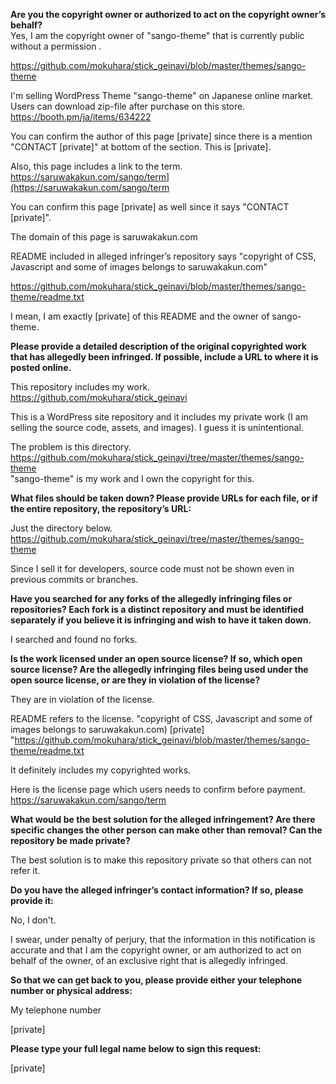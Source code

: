 **Are you the copyright owner or authorized to act on the copyright owner’s behalf?**     
Yes, I am the copyright owner of "sango-theme" that is currently public without a permission .    
    
https://github.com/mokuhara/stick_geinavi/blob/master/themes/sango-theme    
    
I'm selling WordPress Theme "sango-theme" on Japanese online market. Users can download zip-file after purchase on this store.     
https://booth.pm/ja/items/634222    
    
You can confirm the author of this page [private] since there is a mention "CONTACT [private]" at bottom of the section. This is [private].  

Also, this page includes a link to the term.     
https://saruwakakun.com/sango/term](https://saruwakakun.com/sango/term    
    
You can confirm this page [private] as well since it says "CONTACT [private]".    
    
The domain of this page is saruwakakun.com    
    
README included in alleged infringer’s repository says "copyright of CSS, Javascript and some of images belongs to saruwakakun.com"    
    
https://github.com/mokuhara/stick_geinavi/blob/master/themes/sango-theme/readme.txt    
    
I mean, I am exactly [private] of this README and the owner of sango-theme.    
    
**Please provide a detailed description of the original copyrighted work that has allegedly been infringed. If possible, include a URL to where it is posted online.**    
    
This repository includes my work.     
https://github.com/mokuhara/stick_geinavi    
    
This is a WordPress site repository and it includes my private work (I am selling the source code, assets, and images). I guess it is unintentional.    
    
The problem is this directory.     
https://github.com/mokuhara/stick_geinavi/tree/master/themes/sango-theme     
"sango-theme" is my work and I own the copyright for this.    
    
**What files should be taken down? Please provide URLs for each file, or if the entire repository, the repository’s URL:**    
    
Just the directory below.     
https://github.com/mokuhara/stick_geinavi/tree/master/themes/sango-theme    
    
Since I sell it for developers, source code must not be shown even in previous commits or branches.    
    
**Have you searched for any forks of the allegedly infringing files or repositories? Each fork is a distinct repository and must be identified separately if you believe it is infringing and wish to have it taken down.**    
    
I searched and found no forks.    
    
**Is the work licensed under an open source license? If so, which open source license? Are the allegedly infringing files being used under the open source license, or are they in violation of the license?**    
    
They are in violation of the license.    
    
README refers to the license. "copyright of CSS, Javascript and some of images belongs to saruwakakun.com) [private] "https://github.com/mokuhara/stick_geinavi/blob/master/themes/sango-theme/readme.txt    
    
It definitely includes my copyrighted works.    
    
Here is the license page which users needs to confirm before payment.     
https://saruwakakun.com/sango/term    
    
**What would be the best solution for the alleged infringement? Are there specific changes the other person can make other than removal? Can the repository be made private?**    
    
The best solution is to make this repository private so that others can not refer it.    
    
**Do you have the alleged infringer’s contact information? If so, please provide it:**    
    
No, I don't.    
    
I swear, under penalty of perjury, that the information in this notification is accurate and that I am the copyright owner, or am authorized to act on behalf of the owner, of an exclusive right that is allegedly infringed.    
    
**So that we can get back to you, please provide either your telephone number or physical address:**    
    
My telephone number    
    
[private]  
    
**Please type your full legal name below to sign this request:**    
    
[private]  
